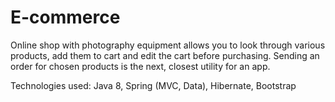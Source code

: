 # E-commerce

Online shop with photography equipment allows you to look through various products, add them to cart and edit the cart before purchasing.
Sending an order for chosen products is the next, closest utility for an app.

Technologies used: Java 8, Spring (MVC, Data), Hibernate, Bootstrap
